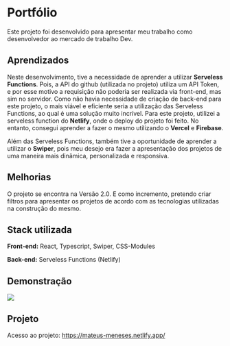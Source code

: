 
# Portfólio

Este projeto foi desenvolvido para apresentar meu trabalho como desenvolvedor ao mercado de trabalho Dev.



## Aprendizados

Neste desenvolvimento, tive a necessidade de aprender a utilizar **Serveless Functions**. Pois, a API do github (utilizada no projeto) utiliza um API Token, e por esse motivo a requisição não poderia ser realizada via front-end, mas sim no servidor.
Como não havia necessidade de criação de back-end para este projeto, o mais viável e eficiente seria a utilização das Serveless Functions, ao qual é uma solução muito incrível. Para este projeto, utilizei a serveless function do **Netlify**, onde o deploy do projeto foi feito. No entanto, consegui aprender a fazer o mesmo utilizando o **Vercel** e **Firebase**.

Além das Serveless Functions, também tive a oportunidade de aprender a utilizar o **Swiper**, pois meu desejo era fazer a apresentação dos projetos de uma maneira mais dinâmica, personalizada e responsiva. 


## Melhorias

O projeto se encontra na Versão 2.0. E como incremento, pretendo criar filtros para apresentar os projetos de acordo com as tecnologias utilizadas na construção do mesmo.

## Stack utilizada

**Front-end:** React, Typescript, Swiper, CSS-Modules

**Back-end:** Serveless Functions (Netlify)


## Demonstração

![](./preview/gif.gif)
## Projeto
Acesso ao projeto: https://mateus-meneses.netlify.app/
